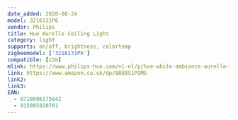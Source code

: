```yaml
---
date_added: 2020-08-24
model: 3216131P6
vendor: Philips
title: Hue Aurelle Ceiling Light
category: light
supports: on/off, brightness, colortemp
zigbeemodel: ['3216131P6']
compatible: [z2m]
mlink: https://www.philips-hue.com/nl-nl/p/hue-white-ambiance-aurelle--vierkant--paneellamp/3216131P6
link: https://www.amazon.co.uk/dp/B088S1PGMG
link2: 
link3: 
EAN: 
  - 8718696175842
  - 915005920701
---
```

